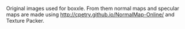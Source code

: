 Original images used for boxxle. From them normal maps and specular maps
are made using http://cpetry.github.io/NormalMap-Online/ and Texture Packer.
